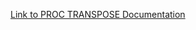 [Link to PROC TRANSPOSE Documentation](https://documentation.sas.com/?cdcId=pgmsascdc&cdcVersion=default&docsetId=proc&docsetTarget=n1xno5xgs39b70n0zydov0owajj8.htm)
